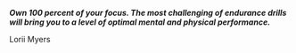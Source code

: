 _**Own 100 percent of your focus. The most challenging of endurance drills will bring you to a level of optimal mental and physical performance.**_

Lorii Myers